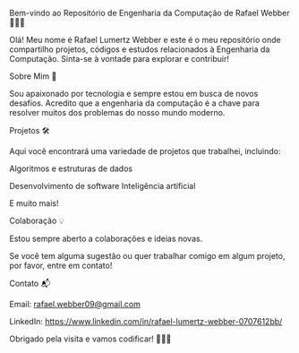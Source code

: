 Bem-vindo ao Repositório de Engenharia da Computação de Rafael Webber 👨‍💻🚀

Olá! Meu nome é Rafael Lumertz Webber e este é o meu repositório onde compartilho projetos, códigos e estudos relacionados à Engenharia da Computação. Sinta-se à vontade para explorar e contribuir!

Sobre Mim 📌

Sou apaixonado por tecnologia e sempre estou em busca de novos desafios. Acredito que a engenharia da computação é a chave para resolver muitos dos problemas do nosso mundo moderno.

Projetos 🛠️

Aqui você encontrará uma variedade de projetos que trabalhei, incluindo:

Algoritmos e estruturas de dados

Desenvolvimento de software
Inteligência artificial

E muito mais!


Colaboração 💡

Estou sempre aberto a colaborações e ideias novas. 

Se você tem alguma sugestão ou quer trabalhar comigo em algum projeto, por favor, entre em contato!

Contato 📬

Email: rafael.webber09@gmail.com

LinkedIn: https://www.linkedin.com/in/rafael-lumertz-webber-0707612bb/

Obrigado pela visita e vamos codificar! 🎉👨‍💻
